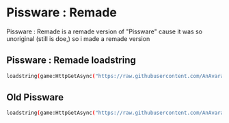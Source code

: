 # Pissware : Remade

Pissware : Remade is a remade version of "Pissware" cause it was so unoriginal (still is doe,) so i made a remade version

## Pissware : Remade loadstring

```bash
loadstring(game:HttpGetAsync("https://raw.githubusercontent.com/AnAvaragelilmemer/Pissware/main/Main"))()
```

## Old Pissware

```bash
loadstring(game:HttpGetAsync("https://raw.githubusercontent.com/AnAvaragelilmemer/AnAvaragelilmemer/main/pissware"))()
```
